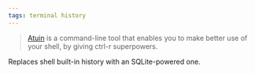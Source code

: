 ```yaml
---
tags: terminal history 
---
```

> [Atuin](https://atuin.sh) is a command-line tool that enables you to make better use of your shell, by giving ctrl-r superpowers.

Replaces shell built-in history with an SQLite-powered one.